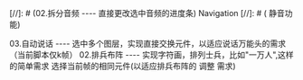 [//]: # (02.拆分音频 ---- 直接更改选中音频的进度条) Navigation
[//]: # ( 静音功能)

03.自动说话 ---- 选中多个图层，实现直接交换元件，以适应说话万能头的需求（当前脚本仅k帧）
02.排兵布阵 ---- 实现字符画，排列士兵，比如"一万人",这样的简单需求
                选择当前帧的相同元件(以适应排兵布阵的 调整 需求)

